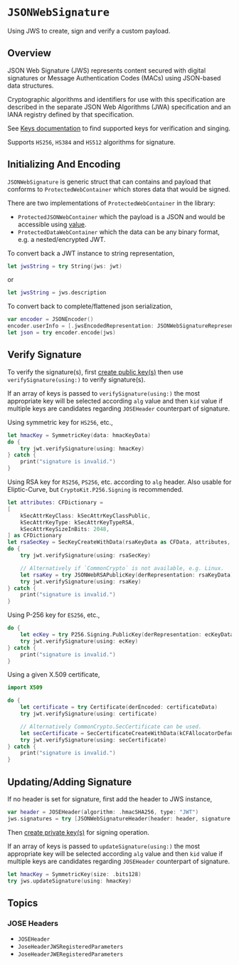 # ``JSONWebSignature``

Using JWS to create, sign and verify a custom payload.

## Overview

JSON Web Signature (JWS) represents content secured with digital
signatures or Message Authentication Codes (MACs) using JSON-based
data structures.  

Cryptographic algorithms and identifiers for use
with this specification are described in the separate JSON Web
Algorithms (JWA) specification and an IANA registry defined by that
specification. 

See [Keys documentation](4-keys) to find supported keys for verification and singing.

Supports `HS256`, `HS384` and `HS512` algorithms for signature.

## Initializing And Encoding

`JSONWebSignature` is generic struct that can contains and payload that conforms to
``ProtectedWebContainer`` which stores data that would be signed.

There are two implementations of ``ProtectedWebContainer`` in the library:
- ``ProtectedJSONWebContainer`` which the payload is a JSON and would be
    accessible using [value](protectedjsonwebcontainer/value).
- ``ProtectedDataWebContainer`` which the data can be any binary format,
    e.g. a nested/encrypted JWT.

To convert back a JWT instance to string representation,

```swift
let jwsString = try String(jws: jwt)
```
or
```swift
let jwsString = jws.description
```

To convert back to complete/flattened json serialization,

```swift
var encoder = JSONEncoder()
encoder.userInfo = [.jwsEncodedRepresentation: JSONWebSignatureRepresentation.json]
let json = try encoder.encode(jws)
```

## Verify Signature

To verify the signature(s), first [create public key(s)](4-keys) then use
`verifySignature(using:)` to verify signature(s).

If an array of keys is passed to `verifySignature(using:)` the most appropriate
key will be selected according `alg` value and then `kid` value if multiple keys
are candidates regarding ``JOSEHeader`` counterpart of signature.

Using symmetric key for `HS256`, etc.,
```swift
let hmacKey = SymmetricKey(data: hmacKeyData)
do {
    try jwt.verifySignature(using: hmacKey)
} catch {
    print("signature is invalid.")
}
```

Using RSA key for `RS256`, `PS256`, etc. according to `alg` header.
Also usable for Eliptic-Curve, but `CryptoKit.P256.Signing` is recommended.

```swift
let attributes: CFDictionary =
[
    kSecAttrKeyClass: kSecAttrKeyClassPublic,
    kSecAttrKeyType: kSecAttrKeyTypeRSA,
    kSecAttrKeySizeInBits: 2048,
] as CFDictionary
let rsaSecKey = SecKeyCreateWithData(rsaKeyData as CFData, attributes, nil)
do {
    try jwt.verifySignature(using: rsaSecKey)

    // Alternatively if `CommonCrypto` is not available, e.g. Linux.
    let rsaKey = try JSONWebRSAPublicKey(derRepresentation: rsaKeyData)
    try jwt.verifySignature(using: rsaKey)
} catch {
    print("signature is invalid.")
}
```

Using P-256 key for `ES256`, etc.,
```swift
do {
    let ecKey = try P256.Signing.PublicKey(derRepresentation: ecKeyData)
    try jwt.verifySignature(using: ecKey)
} catch {
    print("signature is invalid.")
}
```

Using a given X.509 certificate,

```swift
import X509

do {
    let certificate = try Certificate(derEncoded: certificateData)
    try jwt.verifySignature(using: certificate)

    // Alternatively CommonCrypto.SecCertificate can be used.
    let secCertificate = SecCertificateCreateWithData(kCFAllocatorDefault, certificateData as CFData)!
    try jwt.verifySignature(using: secCertificate)
} catch {
    print("signature is invalid.")
}
```

## Updating/Adding Signature

If no header is set for signature, first add the header to JWS instance,

```swift
var header = JOSEHeader(algorithm: .hmacSHA256, type: "JWT")
jws.signatures = try [JSONWebSignatureHeader(header: header, signature: Data())]
```

Then [create private key(s)](4-keys) for signing operation.

If an array of keys is passed to `updateSignature(using:)` the most appropriate
key will be selected according `alg` value and then `kid` value if multiple keys
are candidates regarding ``JOSEHeader`` counterpart of signature.

```swift
let hmacKey = SymmetricKey(size: .bits128)
try jws.updateSignature(using: hmacKey)
```

## Topics

### JOSE Headers

- ``JOSEHeader``
- ``JoseHeaderJWSRegisteredParameters``
- ``JoseHeaderJWERegisteredParameters``
